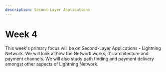 ```yaml
---
description: Second-Layer Applications
---
```


# Week 4

This week's primary focus will be on Second-Layer Applications - Lightning Network. We will look at how the Network works, it's architecture and payment channels. We will also study path finding and payment delivery amongst other aspects of Lightning Network.

